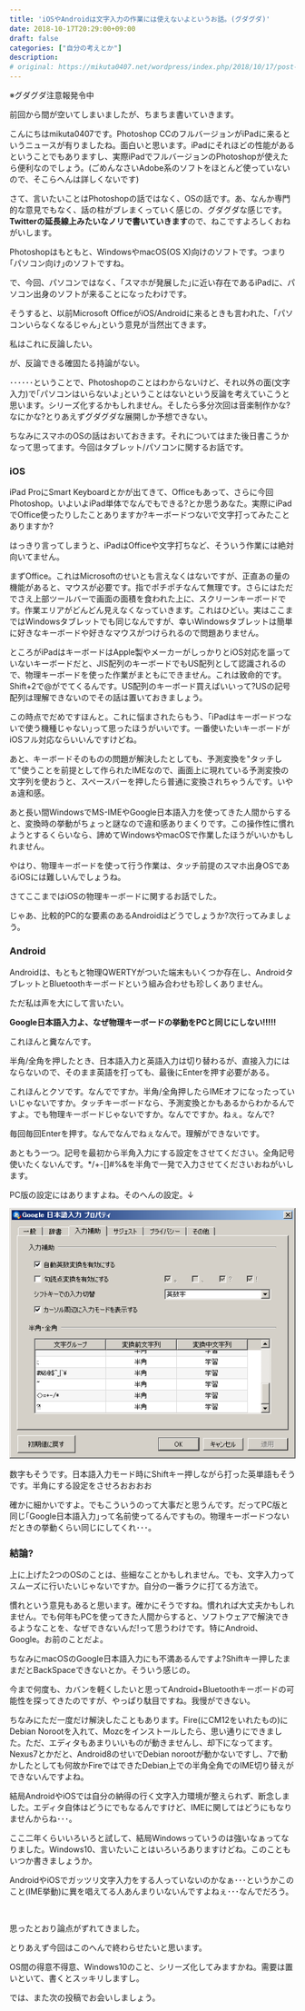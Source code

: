 ```yaml
---
title: 'iOSやAndroidは文字入力の作業には使えないよというお話。(グダグダ)'
date: 2018-10-17T20:29:00+09:00
draft: false
categories: ["自分の考えとか"]
description:  
# original: https://mikuta0407.net/wordpress/index.php/2018/10/17/post-12/
---
```


※グダグダ注意報発令中

前回から間が空いてしまいましたが、ちまちま書いていきます。

こんにちはmikuta0407です。Photoshop CCのフルバージョンがiPadに来るというニュースが有りましたね。面白いと思います。iPadにそれほどの性能があるということでもありますし、実際iPadでフルバージョンのPhotoshopが使えたら便利なのでしょう。(ごめんなさいAdobe系のソフトをほとんど使っていないので、そこらへんは詳しくないです)

さて、言いたいことはPhotoshopの話ではなく、OSの話です。あ、なんか専門的な意見でもなく、話の柱がブレまくっていく感じの、グダグダな感じです。<strong>Twitterの延長線上みたいなノリで書いていきます</strong>ので、ねこですよろしくおねがいします。

Photoshopはもともと、WindowsやmacOS(OS X)向けのソフトです。つまり｢パソコン向け｣のソフトですね。

で、今回、パソコンではなく、｢スマホが発展した｣に近い存在であるiPadに、パソコン出身のソフトが来ることになったわけです。

そうすると、以前Microsoft OfficeがiOS/Androidに来るときも言われた、｢パソコンいらなくなるじゃん｣という意見が当然出てきます。

私はこれに反論したい。

が、反論できる確固たる持論がない。

･･････ということで、Photoshopのことはわからないけど、それ以外の面(文字入力)で｢パソコンはいらないよ｣ということはないという反論を考えていこうと思います。シリーズ化するかもしれません。そしたら多分次回は音楽制作かな?なにかな?とりあえずグダグダな展開しか予想できない。

ちなみにスマホのOSの話はおいておきます。それについてはまた後日書こうかなって思ってます。今回はタブレット/パソコンに関するお話です。
<h3>iOS</h3>
iPad ProにSmart Keyboardとかが出てきて、Officeもあって、さらに今回Photoshop。いよいよiPad単体でなんでもできる?とか思うあなた。実際にiPadでOffice使ったりしたことありますか?キーボードつないで文字打ってみたことありますか?

はっきり言ってしまうと、iPadはOfficeや文字打ちなど、そういう作業には絶対向いてません。

まずOffice。これはMicrosoftのせいとも言えなくはないですが、正直あの量の機能があると、マウスが必要です。指でポチポチなんて無理です。さらにはただでさえ上部ツールバーで画面の面積を食われた上に、スクリーンキーボードです。作業エリアがどんどん見えなくなっていきます。これはひどい。実はここまではWindowsタブレットでも同じなんですが、幸いWindowsタブレットは簡単に好きなキーボードや好きなマウスがつけられるので問題ありません。

ところがiPadはキーボードはApple製やメーカーがしっかりとiOS対応を謳っていないキーボードだと、JIS配列のキーボードでもUS配列として認識されるので、物理キーボードを使った作業がまともにできません。これは致命的です。Shift+2で@がでてくるんです。US配列のキーボード買えばいいって?USの記号配列は理解できないのでその話は置いておきましょう。

この時点でだめですほんと。これに悩まされたらもう、｢iPadはキーボードつないで使う機種じゃない｣って思ったほうがいいです。一番使いたいキーボードがiOSフル対応ならいいんですけどね。

あと、キーボードそのものの問題が解決したとしても、予測変換を"タッチして"使うことを前提として作られたIMEなので、画面上に現れている予測変換の文字列を使おうと、スペースバーを押したら普通に変換されちゃうんです。いやぁ違和感。

あと長い間WindowsでMS-IMEやGoogle日本語入力を使ってきた人間からすると、変換時の挙動がちょっと謎なので違和感ありまくりです。この操作性に慣れようとするくらいなら、諦めてWindowsやmacOSで作業したほうがいいかもしれません。

やはり、物理キーボードを使って行う作業は、タッチ前提のスマホ出身OSであるiOSには難しいんでしょうね。

さてここまではiOSの物理キーボードに関するお話でした。

じゃあ、比較的PC的な要素のあるAndroidはどうでしょうか?次行ってみましょう。
<h3>Android</h3>
Androidは、もともと物理QWERTYがついた端末もいくつか存在し、AndroidタブレットとBluetoothキーボードという組み合わせも珍しくありません。

ただ私は声を大にして言いたい。

<strong>Google日本語入力よ、なぜ物理キーボードの挙動をPCと同じにしない!!!!!</strong>

これほんと糞なんです。

半角/全角を押したとき、日本語入力と英語入力は切り替わるが、直接入力にはならないので、そのまま英語を打っても、最後にEnterを押す必要がある。

これほんとクソです。なんでですか。半角/全角押したらIMEオフになったっていいじゃないですか。タッチキーボードなら、予測変換とかもあるからわかるんですよ。でも物理キーボードじゃないですか。なんでですか。ねぇ。なんで?

毎回毎回Enterを押す。なんでなんでねぇなんで。理解ができないです。

あともう一つ。記号を最初から半角入力にする設定をさせてください。全角記号使いたくないんです。*/\+-[]#%&amp;を半角で一発で入力させてくださいおねがいします。

PC版の設定にはありますよね。そのへんの設定。↓

![Windows版Google日本語入力の入力補助プロパティ](img/GoogleIME_settings.png)

数字もそうです。日本語入力モード時にShiftキー押しながら打った英単語もそうです。半角にする設定をさせろおおおお

確かに細かいですよ。でもこういうのって大事だと思うんです。だってPC版と同じ｢Google日本語入力｣って名前使ってるんですもの。物理キーボードつないだときの挙動くらい同じにしてくれ･･･。
<h3>結論?</h3>
上に上げた2つのOSのことは、些細なことかもしれません。でも、文字入力ってスムーズに行いたいじゃないですか。自分の一番ラクに打てる方法で。

慣れという意見もあると思います。確かにそうですね。慣れれば大丈夫かもしれません。でも何年もPCを使ってきた人間からすると、ソフトウェアで解決できるようなことを、なぜできないんだ!って思うわけです。特にAndroid、Google。お前のことだよ。

ちなみにmacOSのGoogle日本語入力にも不満あるんですよ?Shiftキー押したままだとBackSpaceできないとか。そういう感じの。

今まで何度も、カバンを軽くしたいと思ってAndroid+Bluetoothキーボードの可能性を探ってきたのですが、やっぱり駄目ですね。我慢ができない。

ちなみにただ一度だけ解決したこともあります。Fire(にCM12をいれたもの)にDebian Norootを入れて、Mozcをインストールしたら、思い通りにできました。ただ、エディタもあまりいいものが動きませんし、却下になってます。Nexus7とかだと、Android8のせいでDebian norootが動かないですし、7で動かしたとしても何故かFireではできたDebian上での半角全角でのIME切り替えができないんですよね。

結局AndroidやiOSでは自分の納得の行く文字入力環境が整えられず、断念しました。エディタ自体はどうにでもなるんですけど、IMEに関してはどうにもなりませんからね･･･。

ここ二年くらいいろいろと試して、結局Windowsっていうのは強いなぁってなりました。Windows10、言いたいことはいろいろありますけどね。このこともいつか書きましょうか。

AndroidやiOSでガッツリ文字入力をする人っていないのかなぁ･･･というかこのこと(IME挙動)に異を唱えてる人あんまりいないんですよねぇ･･･なんでだろう。

&nbsp;

思ったとおり論点がずれてきました。

とりあえず今回はこのへんで終わらせたいと思います。

OS間の得意不得意、Windows10のこと、シリーズ化してみますかね。需要は置いといて、書くとスッキリしますし。

では、また次の投稿でお会いしましょう。
